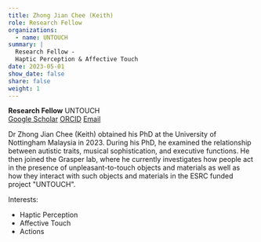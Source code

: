 ```yaml
---
title: Zhong Jian Chee (Keith)
role: Research Fellow
organizations:
  - name: UNTOUCH
summary: |
  Research Fellow - 
  Haptic Perception & Affective Touch 
date: 2023-05-01
show_date: false
share: false
weight: 1
---
```

**Research Fellow** UNTOUCH  
[Google Scholar](https://scholar.google.com/citations?user=NGbaIEAAAAAJ&hl=en&oi=sra)
[ORCID](https://orcid.org/0000-0002-2679-9653)
[Email](mailto:zhongjian.chee@abdn.ac.uk)

  Dr Zhong Jian Chee (Keith) obtained his PhD at the University of Nottingham Malaysia in 2023.
  During his PhD, he examined the relationship between autistic traits, musical sophistication, and executive functions.
  He then joined the Grasper lab, where he currently investigates how people act in the presence of unpleasant-to-touch objects and materials as well as
  how they interact with such objects and materials in the ESRC funded project "UNTOUCH".
  
  Interests:
  - Haptic Perception
  - Affective Touch
  - Actions
